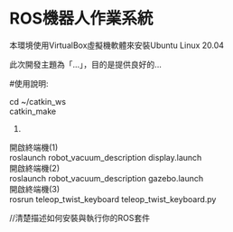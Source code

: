 # ROS機器人作業系統
本環境使用VirtualBox虛擬機軟體來安裝Ubuntu Linux 20.04

此次開發主題為「...」，目的是提供良好的...

#使用說明:

cd ~/catkin_ws  
catkin_make


1.
開啟終端機(1)  
roslaunch robot_vacuum_description display.launch   
開啟終端機(2)  
roslaunch robot_vacuum_description gazebo.launch    
開啟終端機(3)  
rosrun teleop_twist_keyboard teleop_twist_keyboard.py   

//清楚描述如何安裝與執行你的ROS套件
